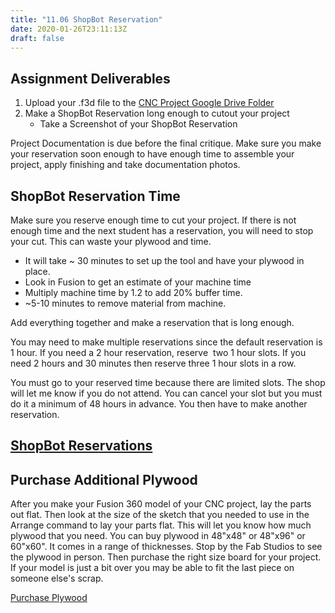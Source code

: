 ```yaml
---
title: "11.06 ShopBot Reservation"
date: 2020-01-26T23:11:13Z
draft: false
---
```


## Assignment Deliverables

1. Upload your .f3d file to the [CNC Project Google Drive Folder](https://drive.google.com/drive/folders/1u9FynRWydbBH41hDpN84qN8fORJCouHR)
2. Make a ShopBot Reservation long enough to cutout your project
   - Take a Screenshot of your ShopBot Reservation

Project Documentation is due before the final critique. Make sure you make your reservation soon enough to have enough time to assemble your project, apply finishing and take documentation photos.

## ShopBot Reservation Time

Make sure you reserve enough time to cut your project. If there is not enough time and the next student has a reservation, you will need to stop your cut. This can waste your plywood and time.

- It will take ~ 30 minutes to set up the tool and have your plywood in place.
- Look in Fusion to get an estimate of your machine time
- Multiply machine time by 1.2 to add 20% buffer time.
- ~5-10 minutes to remove material from machine.

Add everything together and make a reservation that is long enough.

You may need to make multiple reservations since the default reservation is 1 hour. If you need a 2 hour reservation, reserve  two 1 hour slots. If you need 2 hours and 30 minutes then reserve three 1 hour slots in a row.

You must go to your reserved time because there are limited slots. The shop will let me know if you do not attend. You can cancel your slot but you must do it a minimum of 48 hours in advance. You then have to make another reservation.

## [ShopBot Reservations](https://my.cia.edu/ICS/Fab_Studios/ShopBot_CNC.jnz)

## Purchase Additional Plywood

After you make your Fusion 360 model of your CNC project, lay the parts out flat. Then look at the size of the sketch that you needed to use in the Arrange command to lay your parts flat. This will let you know how much plywood that you need. You can buy plywood in 48"x48" or 48"x96" or 60"x60". It comes in a range of thicknesses. Stop by the Fab Studios to see the plywood in person. Then purchase the right size board for your project. If your model is just a bit over you may be able to fit the last piece on someone else's scrap.

[Purchase Plywood](https://my.cia.edu/ICS/Student/Supply_Store/Fabrication_Studios/Wood/)
